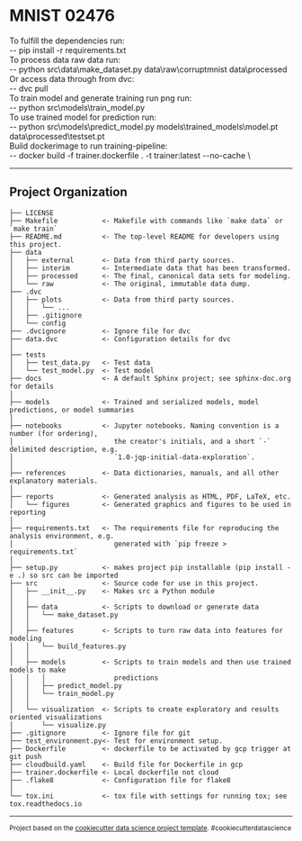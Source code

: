 MNIST 02476
==============================


To fulfill the dependencies run: \
-- pip install -r requirements.txt \
To process data raw data run: \
-- python src\\data\\make_dataset.py data\\raw\\corruptmnist data\\processed \
Or access data through from dvc: \
-- dvc pull \
To train model and generate training run png run: \
-- python src\\models\\train_model.py \
To use trained model for prediction run: \
-- python src\\models\\predict_model.py models\\trained_models\\model.pt data\\processed\\testset.pt \
Build dockerimage to run training-pipeline: \
-- docker build -f trainer.dockerfile . -t trainer:latest --no-cache \

  
---
Project Organization
------------

    ├── LICENSE
    ├── Makefile           <- Makefile with commands like `make data` or `make train`
    ├── README.md          <- The top-level README for developers using this project.
    ├── data
    │   ├── external       <- Data from third party sources.
    │   ├── interim        <- Intermediate data that has been transformed.
    │   ├── processed      <- The final, canonical data sets for modeling.
    │   └── raw            <- The original, immutable data dump.
    ├── .dvc
    │   ├── plots          <- Data from third party sources.
    │   │   └── ...
    │   ├── .gitignore
    │   └── config
    ├── .dvcignore         <- Ignore file for dvc
    ├── data.dvc           <- Configuration details for dvc
    │
    ├── tests
    │   ├── test_data.py   <- Test data
    │   └── test_model.py  <- Test model
    ├── docs               <- A default Sphinx project; see sphinx-doc.org for details
    │
    ├── models             <- Trained and serialized models, model predictions, or model summaries
    │
    ├── notebooks          <- Jupyter notebooks. Naming convention is a number (for ordering),
    │                         the creator's initials, and a short `-` delimited description, e.g.
    │                         `1.0-jqp-initial-data-exploration`.
    │
    ├── references         <- Data dictionaries, manuals, and all other explanatory materials.
    │
    ├── reports            <- Generated analysis as HTML, PDF, LaTeX, etc.
    │   └── figures        <- Generated graphics and figures to be used in reporting
    │
    ├── requirements.txt   <- The requirements file for reproducing the analysis environment, e.g.
    │                         generated with `pip freeze > requirements.txt`
    │
    ├── setup.py           <- makes project pip installable (pip install -e .) so src can be imported
    ├── src                <- Source code for use in this project.
    │   ├── __init__.py    <- Makes src a Python module
    │   │
    │   ├── data           <- Scripts to download or generate data
    │   │   └── make_dataset.py
    │   │
    │   ├── features       <- Scripts to turn raw data into features for modeling
    │   │   └── build_features.py
    │   │
    │   ├── models         <- Scripts to train models and then use trained models to make
    │   │   │                 predictions
    │   │   ├── predict_model.py
    │   │   └── train_model.py
    │   │
    │   └── visualization  <- Scripts to create exploratory and results oriented visualizations
    │       └── visualize.py
    ├── .gitignore         <- Ignore file for git
    ├── test_environment.py<- Test for environment setup.
    ├── Dockerfile         <- dockerfile to be activated by gcp trigger at git push
    ├── cloudbuild.yaml    <- Build file for Dockerfile in gcp
    ├── trainer.dockerfile <- Local dockerfile not cloud
    ├── .flake8            <- Configuration file for flake8
    │
    └── tox.ini            <- tox file with settings for running tox; see tox.readthedocs.io


--------

<p><small>Project based on the <a target="_blank" href="https://drivendata.github.io/cookiecutter-data-science/">cookiecutter data science project template</a>. #cookiecutterdatascience</small></p>
